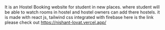 It is an Hostel Booking website for student in new places. where student will be able to watch rooms in hostel and hostel owners can add there hostels.
it is made with react js, tailwind css integrated with firebase
here is the link please check out
https://nishant-lovat.vercel.app/
